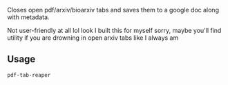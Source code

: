 
Closes open pdf/arxiv/bioarxiv tabs and saves them to a google doc along with metadata.

Not user-friendly at all lol look I built this for myself sorry, maybe you'll find
utility if you are drowning in open arxiv tabs like I always am

## Usage

```bash
pdf-tab-reaper
```
